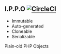 ## I.P.P.O [![CircleCI](https://circleci.com/gh/leocavalcante/ippo.svg?style=svg)](https://circleci.com/gh/leocavalcante/ippo)

- Immutable
- Auto-generated
- Cloneable
- Serializable

Plain-old PHP Objects
